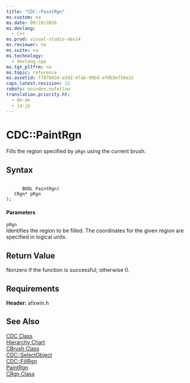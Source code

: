 ```yaml
---
title: "CDC::PaintRgn"
ms.custom: na
ms.date: 09/19/2016
ms.devlang: 
  - C++
ms.prod: visual-studio-dev14
ms.reviewer: na
ms.suite: na
ms.technology: 
  - devlang-cpp
ms.tgt_pltfrm: na
ms.topic: reference
ms.assetid: f7870834-a3d2-47ab-99bd-ef0b3ef56e32
caps.latest.revision: 12
robots: noindex,nofollow
translation.priority.ht: 
  - de-de
  - ja-jp
---
```

# CDC::PaintRgn
Fills the region specified by `pRgn` using the current brush.  
  
## Syntax  
  
```  
  
      BOOL PaintRgn(  
   CRgn* pRgn   
);  
```  
  
#### Parameters  
 `pRgn`  
 Identifies the region to be filled. The coordinates for the given region are specified in logical units.  
  
## Return Value  
 Nonzero if the function is successful; otherwise 0.  
  
## Requirements  
 **Header:** afxwin.h  
  
## See Also  
 [CDC Class](../vs140/CDC-Class.md)   
 [Hierarchy Chart](../vs140/Hierarchy-Chart.md)   
 [CBrush Class](../vs140/CBrush-Class.md)   
 [CDC::SelectObject](../vs140/CDC--SelectObject.md)   
 [CDC::FillRgn](../vs140/CDC--FillRgn.md)   
 [PaintRgn](http://msdn.microsoft.com/library/windows/desktop/dd162767)   
 [CRgn Class](../vs140/CRgn-Class.md)